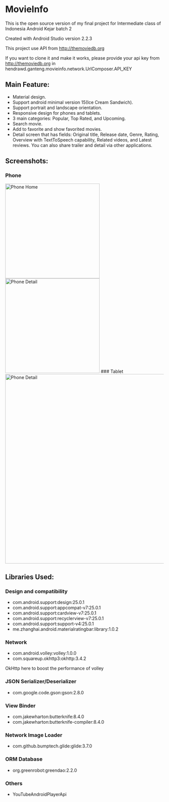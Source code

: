 # MovieInfo
This is the open source version of my final project for Intermediate class of Indonesia Android Kejar batch 2

Created with Android Studio version 2.2.3

This project use API from http://themoviedb.org

If you want to clone it and make it works, please provide your api key from http://themoviedb.org in hendrawd.ganteng.movieinfo.network.UrlComposer.API_KEY

## Main Feature:
* Material design.
* Support android minimal version 15(Ice Cream Sandwich).
* Support portrait and landscape orientation.
* Responsive design for phones and tablets.
* 3 main categories: Popular, Top Rated, and Upcoming.
* Search movie.
* Add to favorite and show favorited movies.
* Detail screen that has fields: Original title, Release date, Genre, Rating, Overview with TextToSpeech capability, Related videos, and Latest reviews. You can also share trailer and detail via other applications.

## Screenshots:
### Phone
<img src="https://cloud.githubusercontent.com/assets/9481791/21049633/98c409dc-be48-11e6-8460-850311d15dca.png" alt="Phone Home" width="300px">
<img src="https://cloud.githubusercontent.com/assets/9481791/21049635/98faf2d0-be48-11e6-9b05-d062c29e89c4.png" alt="Phone Detail" width="300px">
### Tablet
<img src="https://cloud.githubusercontent.com/assets/9481791/21049839/afdfcde4-be49-11e6-996a-ead156a05479.png" alt="Phone Detail" width="600px">

## Libraries Used:
### Design and compatibility
* com.android.support:design:25.0.1
* com.android.support:appcompat-v7:25.0.1
* com.android.support:cardview-v7:25.0.1
* com.android.support:recyclerview-v7:25.0.1
* com.android.support:support-v4:25.0.1
* me.zhanghai.android.materialratingbar:library:1.0.2

### Network
* com.android.volley:volley:1.0.0
* com.squareup.okhttp3:okhttp:3.4.2

OkHttp here to boost the performance of volley

### JSON Serializer/Deserializer
* com.google.code.gson:gson:2.8.0

### View Binder
* com.jakewharton:butterknife:8.4.0
* com.jakewharton:butterknife-compiler:8.4.0

### Network Image Loader
* com.github.bumptech.glide:glide:3.7.0

### ORM Database
* org.greenrobot:greendao:2.2.0

### Others
* YouTubeAndroidPlayerApi
